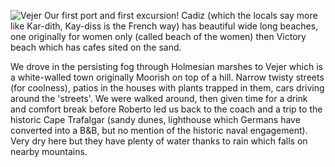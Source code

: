![Vejer](vejer.jpg)
Our first port and first excursion! Cadiz (which the locals say more like Kar-dith, Kay-diss is
the French way) has beautiful wide long beaches, one originally for women only (called beach of the
women) then Victory beach which has cafes sited on the sand.

We drove in the persisting fog
through Holmesian marshes to Vejer which is a white-walled town originally Moorish on top of a hill.
Narrow twisty streets (for coolness), patios in the houses with plants trapped in them,
cars driving around the 'streets'. We were walked around, then given time for a drink and
comfort break before Roberto led us back to the coach and a trip to the historic Cape Trafalgar
(sandy dunes, lighthouse which Germans have converted into a B&B, but no mention of
the historic naval engagement). Very dry here but they have plenty of water thanks to rain which
falls on nearby mountains.
